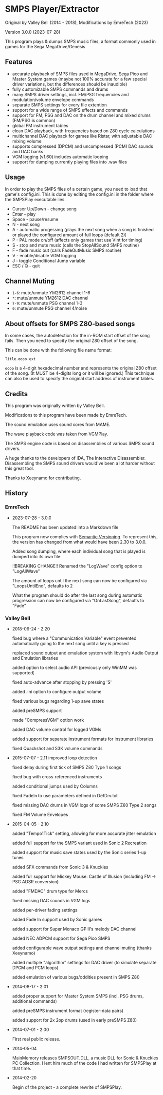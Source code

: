 # SMPS Player/Extractor

Original by Valley Bell (2014 - 2018), Modifications by EmreTech (2023)

Version 3.0.0 (2023-07-28)

This program plays & dumps SMPS music files, a format commonly used in games for the Sega MegaDrive/Genesis.


## Features

- accurate playback of SMPS files used in MegaDrive, Sega Pico and Master System games (maybe not 100% accurate for a few special driver variations, but the differences should be inaudible)
- fully customizable SMPS commands and drums
- many SMPS driver settings, incl. FM/PSG frequencies and modulation/volume envelope commands
- separate SMPS settings for every file extention
- support for a wide range of SMPS effects and commands
- support for FM, PSG and DAC on the drum channel and mixed drums (FM/PSG is common)
- global FM instrument tables
- clean DAC playback, with frequencies based on Z80 cycle calculations
- multichannel DAC playback for games like Ristar, with adjustable DAC mixing volume
- supports compressed (DPCM) and uncompressed (PCM) DAC sounds and DAC banks
- VGM logging (v1.60) includes automatic looping
- support for dumping currently playing files into .wav files


## Usage

In order to play the SMPS files of a certain game, you need to load that game's config.ini.
This is done by editing the config.ini in the folder where the SMPSPlay executable lies.

- Cursor Up/Down - change song
- Enter - play
- Space - pause/resume
- N - next song
- A - automatic progessing (plays the next song when a song is finished or played the configured amount of full loops (default 2))
- P - PAL mode on/off (affects only games that use VInt for timing)
- S - stop and mute music (calls the StopAllSound SMPS routine)
- F - fade music out (calls FadeOutMusic SMPS routine)
- V - enable/disable VGM logging
- J - toggle Conditional Jump variable
- ESC / Q - quit


## Channel Muting

- `1-6`: mute/unmute YM2612 channel 1-6
-  `*`:  mute/unmute YM2612 DAC channel
- `7-9`: mute/unmute PSG channel 1-3
-  `0`:  mute/unmute PSG channel 4/noise


## About offsets for SMPS Z80-based songs

In some cases, the autodetection for the in-ROM start offset of the song fails. Then you need to specify the original Z80 offset of the song. 

This can be done with the following file name format:

```
Title.oooo.ext
```

`oooo` is a 4-digit hexadecimal number and represents the original Z80 offset of the song. (It MUST be 4-digits long or it will be ignored.)
This technique can also be used to specify the original start address of instrument tables.


## Credits

This program was originally written by Valley Bell.

Modifications to this program have been made by EmreTech.

The sound emulation uses sound cores from MAME.

The wave playback code was taken from VGMPlay.

The SMPS engine code is based on disassemblies of various SMPS sound drivers.

A huge thanks to the developers of IDA, The Interactive Disassembler. Disassembling the SMPS sound drivers would've been a lot harder without this great tool.

Thanks to Xeeynamo for contributing.


## History

### EmreTech

- 2023-07-28 - 3.0.0

	The README has been updated into a Markdown file

	This program now complies with [Semantic Versioning](https://semver.org/). 
	To represent this, the version has changed from what would have been 2.30 to 3.0.0.

	Added song dumping, where each individual song that is played is dumped into its own file
	
	!!BREAKING CHANGE!! Renamed the "LogWave" config option to "LogAllWave"
	
	The amount of loops until the next song can now be configured via "LoopsUntilEnd", defaults to 2

	What the program should do after the last song during automatic progression can now be configured via "OnLastSong", defaults to "Fade"

### Valley Bell

- 2018-06-24 - 2.20

	fixed bug where a "Communication Variable" event prevented automatically going to the next song until a key is pressed

	replaced sound output and emulation system with libvgm's Audio Output and Emulation libraries

	added option to select audio API (previously only WinMM was supported)

	fixed auto-advance after stopping by pressing 'S'

	added .ini option to configure output volume

	fixed various bugs regarding 1-up save states

	added preSMPS support

	made "CompressVGM" option work

	added DAC volume control for logged VGMs

	added support for separate instrument formats for instrument libraries

	fixed Quackshot and S3K volume commands

- 2015-07-07 - 2.11
	improved loop detection

	fixed delay during first tick of SMPS Z80 Type 1 songs

	fixed bug with cross-referenced instruments

	added conditional jumps used by Columns

	fixed FadeIn to use parameters defined in DefDrv.txt

	fixed missing DAC drums in VGM logs of some SMPS Z80 Type 2 songs

	fixed FM Volume Envelopes

- 2015-04-05 - 2.10

	added "Tempo1Tick" setting, allowing for more accurate jitter emulation

	added full support for the SMPS variant used in Sonic 2 Recreation

	added support for music save states used by the Sonic series 1-up tunes

	added SFX commands from Sonic 3 & Knuckles

	added full support for Mickey Mouse: Castle of Illusion (including FM -> PSG ADSR conversion)

	added "FMDAC" drum type for Mercs

	fixed missing DAC sounds in VGM logs

	added per-driver fading settings

	added Fade In support used by Sonic games

	added support for Super Monaco GP II's melody DAC channel

	added NEC ADPCM support for Sega Pico SMPS

	added configurable wave output settings and channel muting (thanks Xeeynamo)

	added multiple "algorithm" settings for DAC driver (to simulate separate DPCM and PCM loops)

	added emulation of various bugs/oddities present in SMPS Z80

- 2014-08-17 - 2.01

	added proper support for Master System SMPS (incl. PSG drums, additional commands)

	added preSMPS instrument format (register-data pairs)

	added support for 2x 2op drums (used in early preSMPS Z80)

- 2014-07-01 - 2.00

	First real public release.

- 2014-05-04

	MainMemory releases SMPSOUT.DLL, a music DLL for Sonic & Knuckles PC Collection.
	I lent him much of the code I had written for SMPSPlay at that time.

- 2014-02-20

	Begin of the project - a complete rewrite of SMPSPlay.
